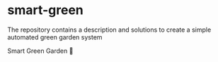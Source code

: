 # smart-green
The repository contains a description and solutions to create a simple automated green garden system

Smart Green Garden 🌱
